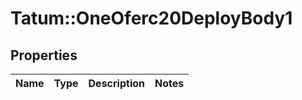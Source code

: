# Tatum::OneOferc20DeployBody1

## Properties
Name | Type | Description | Notes
------------ | ------------- | ------------- | -------------

